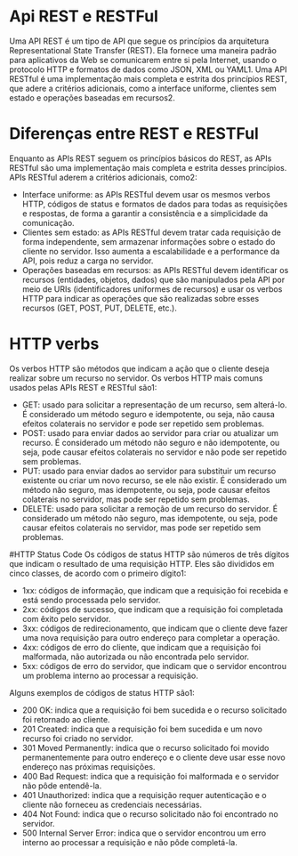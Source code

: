# Api REST e RESTFul
Uma API REST é um tipo de API que segue os princípios da arquitetura Representational State Transfer (REST). Ela fornece uma maneira padrão para aplicativos da Web se comunicarem entre si pela Internet, usando o protocolo HTTP e formatos de dados como JSON, XML ou YAML1. Uma API RESTful é uma implementação mais completa e estrita dos princípios REST, que adere a critérios adicionais, como a interface uniforme, clientes sem estado e operações baseadas em recursos2.

# Diferenças entre REST e RESTFul
Enquanto as APIs REST seguem os princípios básicos do REST, as APIs RESTful são uma implementação mais completa e estrita desses princípios. APIs RESTful aderem a critérios adicionais, como2:

* Interface uniforme: as APIs RESTful devem usar os mesmos verbos HTTP, códigos de status e formatos de dados para todas as requisições e respostas, de forma a garantir a consistência e a simplicidade da comunicação.
* Clientes sem estado: as APIs RESTful devem tratar cada requisição de forma independente, sem armazenar informações sobre o estado do cliente no servidor. Isso aumenta a escalabilidade e a performance da API, pois reduz a carga no servidor.
* Operações baseadas em recursos: as APIs RESTful devem identificar os recursos (entidades, objetos, dados) que são manipulados pela API por meio de URIs (identificadores uniformes de recursos) e usar os verbos HTTP para indicar as operações que são realizadas sobre esses recursos (GET, POST, PUT, DELETE, etc.).

# HTTP verbs
Os verbos HTTP são métodos que indicam a ação que o cliente deseja realizar sobre um recurso no servidor. Os verbos HTTP mais comuns usados pelas APIs REST e RESTful são1:

* GET: usado para solicitar a representação de um recurso, sem alterá-lo. É considerado um método seguro e idempotente, ou seja, não causa efeitos colaterais no servidor e pode ser repetido sem problemas.
* POST: usado para enviar dados ao servidor para criar ou atualizar um recurso. É considerado um método não seguro e não idempotente, ou seja, pode causar efeitos colaterais no servidor e não pode ser repetido sem problemas.
* PUT: usado para enviar dados ao servidor para substituir um recurso existente ou criar um novo recurso, se ele não existir. É considerado um método não seguro, mas idempotente, ou seja, pode causar efeitos colaterais no servidor, mas pode ser repetido sem problemas.
* DELETE: usado para solicitar a remoção de um recurso do servidor. É considerado um método não seguro, mas idempotente, ou seja, pode causar efeitos colaterais no servidor, mas pode ser repetido sem problemas.

#HTTP Status Code
Os códigos de status HTTP são números de três dígitos que indicam o resultado de uma requisição HTTP. Eles são divididos em cinco classes, de acordo com o primeiro dígito1:

* 1xx: códigos de informação, que indicam que a requisição foi recebida e está sendo processada pelo servidor.
* 2xx: códigos de sucesso, que indicam que a requisição foi completada com êxito pelo servidor.
* 3xx: códigos de redirecionamento, que indicam que o cliente deve fazer uma nova requisição para outro endereço para completar a operação.
* 4xx: códigos de erro do cliente, que indicam que a requisição foi malformada, não autorizada ou não encontrada pelo servidor.
* 5xx: códigos de erro do servidor, que indicam que o servidor encontrou um problema interno ao processar a requisição.
  
Alguns exemplos de códigos de status HTTP são1:

* 200 OK: indica que a requisição foi bem sucedida e o recurso solicitado foi retornado ao cliente.
* 201 Created: indica que a requisição foi bem sucedida e um novo recurso foi criado no servidor.
* 301 Moved Permanently: indica que o recurso solicitado foi movido permanentemente para outro endereço e o cliente deve usar esse novo endereço nas próximas requisições.
* 400 Bad Request: indica que a requisição foi malformada e o servidor não pôde entendê-la.
* 401 Unauthorized: indica que a requisição requer autenticação e o cliente não forneceu as credenciais necessárias.
* 404 Not Found: indica que o recurso solicitado não foi encontrado no servidor.
* 500 Internal Server Error: indica que o servidor encontrou um erro interno ao processar a requisição e não pôde completá-la.
